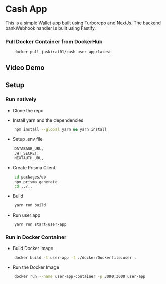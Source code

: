 # Cash App

This is a simple Wallet app built using Turborepo and NextJs. The backend bankWebhook handler is built using Fastify. 

### Pull Docker Container from DockerHub
```bash
    docker pull jaskirat01/cash-user-app:latest
```

## Video Demo


## Setup

### Run natively
- Clone the repo

- Install yarn and the dependencies
```bash
    npm install --global yarn && yarn install
```
- Setup .env file
```bash
    DATABASE_URL,
    JWT_SECRET,
    NEXTAUTH_URL,
```
- Create Prisma Client
```bash
    cd packages/db
    npx prisma generate
    cd ../..
```
- Build
```bash
    yarn run build
```
- Run user app
```bash
    yarn run start-user-app
```

### Run in Docker Container
- Build Docker Image
```bash
    docker build -t user-app -f ./docker/Dockerfile.user .
```
- Run the Docker Image
```bash
    docker run --name user-app-container -p 3000:3000 user-app
```